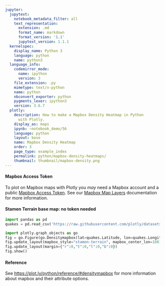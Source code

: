 ```yaml
---
jupyter:
  jupytext:
    notebook_metadata_filter: all
    text_representation:
      extension: .md
      format_name: markdown
      format_version: '1.1'
      jupytext_version: 1.1.1
  kernelspec:
    display_name: Python 3
    language: python
    name: python3
  language_info:
    codemirror_mode:
      name: ipython
      version: 3
    file_extension: .py
    mimetype: text/x-python
    name: python
    nbconvert_exporter: python
    pygments_lexer: ipython3
    version: 3.6.7
  plotly:
    description: How to make a Mapbox Density Heatmap in Python
      with Plotly.
    display_as: maps
    ipynb: ~notebook_demo/56
    language: python
    layout: base
    name: Mapbox Density Heatmap
    order: 3
    page_type: example_index
    permalink: python/mapbox-density-heatmaps/
    thumbnail: thumbnail/mapbox-density.png
---
```



#### Mapbox Access Token

To plot on Mapbox maps with Plotly you *may* need a Mapbox account and a public [Mapbox Access Token](https://www.mapbox.com/studio). See our [Mapbox Map Layers](/python/mapbox-layers/) documentation for more information.




#### Stamen Terrain base map: no token needed

```python
import pandas as pd
quakes = pd.read_csv('https://raw.githubusercontent.com/plotly/datasets/master/earthquakes-23k.csv')

import plotly.graph_objects as go
fig = go.Figure(go.Densitymapbox(lat=quakes.Latitude, lon=quakes.Longitude, z=quakes.Magnitude, radius=10))
fig.update_layout(mapbox_style="stamen-terrain", mapbox_center_lon=180)
fig.update_layout(margin={"r":0,"t":0,"l":0,"b":0})
fig.show()
```

#### Reference
See https://plot.ly/python/reference/#densitymapbox for more information about mapbox and their attribute options.
